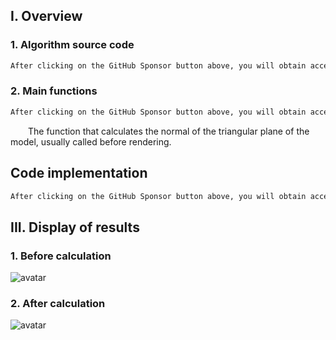 ##  I. Overview 

###  1. Algorithm source code 

 ```python  
After clicking on the GitHub Sponsor button above, you will obtain access permissions to my private code repository ( https://github.com/slowlon/my_code_bar ) to view this blog code. By searching the code number of this blog, you can find the code you need, code number is: 2024020309574541506
 ```  
###  2. Main functions 

 ```python  
After clicking on the GitHub Sponsor button above, you will obtain access permissions to my private code repository ( https://github.com/slowlon/my_code_bar ) to view this blog code. By searching the code number of this blog, you can find the code you need, code number is: 2024020309574541506
 ```  
  The function that calculates the normal of the triangular plane of the model, usually called before rendering. 

##  Code implementation 

 ```python  
After clicking on the GitHub Sponsor button above, you will obtain access permissions to my private code repository ( https://github.com/slowlon/my_code_bar ) to view this blog code. By searching the code number of this blog, you can find the code you need, code number is: 2024020309574541506
 ```  
##  III. Display of results 

###  1. Before calculation 

![avatar]( bbb162bdab1949879587872a843006b0.jpeg) 

###  2. After calculation 

![avatar]( c5d1e1df6c854a79b895a413a4ce0f28.jpeg) 

